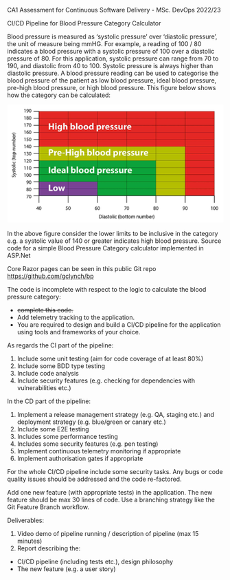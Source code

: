 CA1 Assessment for Continuous Software Delivery - MSc. DevOps 2022/23

CI/CD Pipeline for Blood Pressure Category Calculator

Blood pressure is measured as ‘systolic pressure’ over ‘diastolic pressure’, the unit of
measure being mmHG. For example, a reading of 100 / 80 indicates a blood pressure
with a systolic pressure of 100 over a diastolic pressure of 80. For this application,
systolic pressure can range from 70 to 190, and diastolic from 40 to 100. Systolic
pressure is always higher than diastolic pressure.
A blood pressure reading can be used to categorise the blood pressure of the patient as
low blood pressure, ideal blood pressure, pre-high blood pressure, or high blood
pressure. This figure below shows how the category can be calculated:

![image](figure.png)

In the above figure consider the lower limits to be inclusive in the category e.g. a
systolic value of 140 or greater indicates high blood pressure.
Source code for a simple Blood Pressure Category calculator implemented in ASP.Net

Core Razor pages can be seen in this public Git repo https://github.com/gclynch/bp

The code is incomplete with respect to the logic to calculate the blood pressure
category:
- ~~complete this code.~~
- Add telemetry tracking to the application.
- You are required to design and build a CI/CD pipeline for the application using tools
and frameworks of your choice.

As regards the CI part of the pipeline:
1. Include some unit testing (aim for code coverage of at least 80%)
2. Include some BDD type testing
3. Include code analysis
4. Include security features (e.g. checking for dependencies with vulnerabilities
    etc.)

In the CD part of the pipeline:
1. Implement a release management strategy (e.g. QA, staging etc.) and deployment strategy (e.g. blue/green or canary etc.)
2. Include some E2E testing
3. Includes some performance testing
4. Includes some security features (e.g. pen testing)
5. Implement continuous telemetry monitoring if appropriate
6. Implement authorisation gates if appropriate

For the whole CI/CD pipeline include some security tasks. Any bugs or code quality
issues should be addressed and the code re-factored.

Add one new feature (with appropriate tests) in the application. The new feature should
be max 30 lines of code. Use a branching strategy like the Git Feature Branch workflow.

Deliverables:
1. Video demo of pipeline running / description of pipeline (max 15 minutes)
2. Report describing the:
- CI/CD pipeline (including tests etc.), design philosophy 
- The new feature (e.g. a user story)
